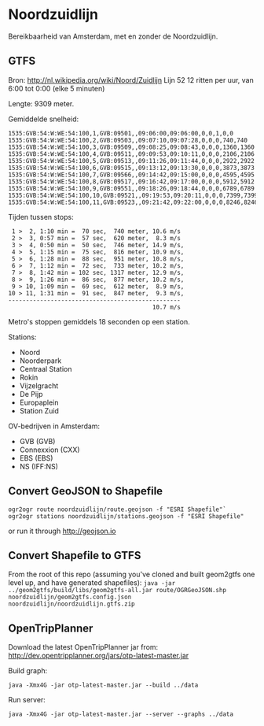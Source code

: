 # Noordzuidlijn

Bereikbaarheid van Amsterdam, met en zonder de Noordzuidlijn.

## GTFS

Bron: http://nl.wikipedia.org/wiki/Noord/Zuidlijn
Lijn 52
12 ritten per uur, van 6:00 tot 0:00 (elke 5 minuten)

Lengte: 9309 meter.

Gemiddelde snelheid:

    1535:GVB:54:W:WE:54:100,1,GVB:09501,,09:06:00,09:06:00,0,0,1,0,0
    1535:GVB:54:W:WE:54:100,2,GVB:09503,,09:07:10,09:07:28,0,0,0,740,740
    1535:GVB:54:W:WE:54:100,3,GVB:09509,,09:08:25,09:08:43,0,0,0,1360,1360
    1535:GVB:54:W:WE:54:100,4,GVB:09511,,09:09:53,09:10:11,0,0,0,2106,2106
    1535:GVB:54:W:WE:54:100,5,GVB:09513,,09:11:26,09:11:44,0,0,0,2922,2922
    1535:GVB:54:W:WE:54:100,6,GVB:09515,,09:13:12,09:13:30,0,0,0,3873,3873
    1535:GVB:54:W:WE:54:100,7,GVB:09566,,09:14:42,09:15:00,0,0,0,4595,4595
    1535:GVB:54:W:WE:54:100,8,GVB:09517,,09:16:42,09:17:00,0,0,0,5912,5912
    1535:GVB:54:W:WE:54:100,9,GVB:09551,,09:18:26,09:18:44,0,0,0,6789,6789
    1535:GVB:54:W:WE:54:100,10,GVB:09521,,09:19:53,09:20:11,0,0,0,7399,7399
    1535:GVB:54:W:WE:54:100,11,GVB:09523,,09:21:42,09:22:00,0,0,0,8246,8246

Tijden tussen stops:

     1 >  2, 1:10 min =  70 sec,  740 meter, 10.6 m/s
     2 >  3, 0:57 min =  57 sec,  620 meter,  8.3 m/s
     3 >  4, 0:50 min =  50 sec,  746 meter, 14.9 m/s,
     4 >  5, 1:15 min =  75 sec,  816 meter, 10.9 m/s,
     5 >  6, 1:28 min =  88 sec,  951 meter, 10.8 m/s,
     6 >  7, 1:12 min =  72 sec,  733 meter, 10.2 m/s,
     7 >  8, 1:42 min = 102 sec, 1317 meter, 12.9 m/s,
     8 >  9, 1:26 min =  86 sec,  877 meter, 10.2 m/s,
     9 > 10, 1:09 min =  69 sec,  612 meter,  8.9 m/s,
    10 > 11, 1:31 min =  91 sec,  847 meter,  9.3 m/s,
    -------------------------------------------------
                                             10.7 m/s

Metro's stoppen gemiddels 18 seconden op een station.


Stations:

- Noord
- Noorderpark
- Centraal Station
- Rokin
- Vijzelgracht
- De Pijp
- Europaplein
- Station Zuid

OV-bedrijven in Amsterdam:

- GVB (GVB)
- Connexxion (CXX)
- EBS (EBS)
- NS (IFF:NS)

## Convert GeoJSON to Shapefile

```
ogr2ogr route noordzuidlijn/route.geojson -f "ESRI Shapefile"`
ogr2ogr stations noordzuidlijn/stations.geojson -f "ESRI Shapefile"
```

or run it through http://geojson.io

## Convert Shapefile to GTFS

From the root of this repo (assuming you've cloned and built geom2gtfs one level up, and have generated shapefiles):
`java -jar ../geom2gtfs/build/libs/geom2gtfs-all.jar route/OGRGeoJSON.shp noordzuidlijn/geom2gtfs.config.json noordzuidlijn/noordzuidlijn.gtfs.zip`

## OpenTripPlanner

Download the latest OpenTripPlanner jar from:
http://dev.opentripplanner.org/jars/otp-latest-master.jar

Build graph:

    java -Xmx4G -jar otp-latest-master.jar --build ../data

Run server:

    java -Xmx4G -jar otp-latest-master.jar --server --graphs ../data
